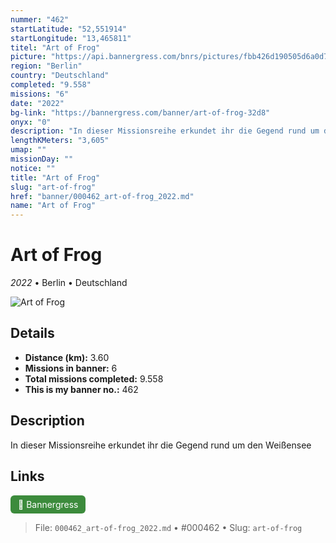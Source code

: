 ```yaml
---
nummer: "462"
startLatitude: "52,551914"
startLongitude: "13,465811"
titel: "Art of Frog"
picture: "https://api.bannergress.com/bnrs/pictures/fbb426d190505d6a0d7b13faa23e28ab"
region: "Berlin"
country: "Deutschland"
completed: "9.558"
missions: "6"
date: "2022"
bg-link: "https://bannergress.com/banner/art-of-frog-32d8"
onyx: "0"
description: "In dieser Missionsreihe erkundet ihr die Gegend rund um den Weißensee"
lengthKMeters: "3,605"
umap: ""
missionDay: ""
notice: ""
title: "Art of Frog"
slug: "art-of-frog"
href: "banner/000462_art-of-frog_2022.md"
name: "Art of Frog"
---
```

# Art of Frog

*2022* • Berlin • Deutschland

![Art of Frog](https://api.bannergress.com/bnrs/pictures/fbb426d190505d6a0d7b13faa23e28ab)



## Details
- **Distance (km):** 3.60
- **Missions in banner:** 6
- **Total missions completed:** 9.558
- **This is my banner no.:** 462



## Description
In dieser Missionsreihe erkundet ihr die Gegend rund um den Weißensee



## Links
<a href="https://bannergress.com/banner/art-of-frog-32d8" target="_blank" style="display:inline-block;margin-right:8px;padding:6px 12px;background:#3c8b3c;color:#fff;text-decoration:none;border-radius:6px;">🔗 Bannergress</a>



> File: `000462_art-of-frog_2022.md` • #000462 • Slug: `art-of-frog`
